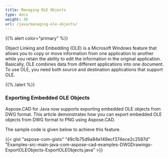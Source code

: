 ```yaml
---
title: Managing OLE Objects
type: docs
weight: 30
url: /java/managing-ole-objects/
---
```


{{% alert color="primary" %}} 

Object Linking and Embedding (OLE) is a Microsoft Windows feature that allows you to copy or move information from one application to another while you retain the ability to edit the information in the original application.  Basically, OLE combines data from different applications into one document. To use OLE, you need both source and destination applications that support OLE.

{{% /alert %}} 
### **Exporting Embedded OLE Objects**
Aspose.CAD for Java now supports exporting embedded OLE objects from DWG format. This article demonstrates how you can export embedded OLE objects from DWG format to PNG using Aspose.CAD.

The sample code is given below to achieve this feature.

{{< gist "aspose-com-gists" "49c1b75d9a84e149ecf374ece2c2597d" "Examples-src-main-java-com-aspose-cad-examples-DWGDrawings-ExportOLEObjects-ExportOLEObjects.java" >}}
